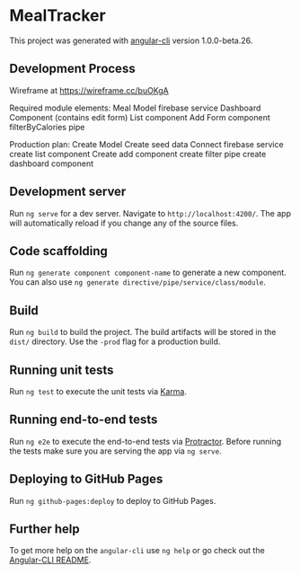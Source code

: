 # MealTracker

This project was generated with [angular-cli](https://github.com/angular/angular-cli) version 1.0.0-beta.26.

## Development Process

Wireframe at https://wireframe.cc/buOKgA

Required module elements:
Meal Model
firebase service
Dashboard Component (contains edit form)
List component
Add Form component
filterByCalories pipe

Production plan:
Create Model
Create seed data
Connect firebase service
create list component
Create add component
create filter pipe
create dashboard component


## Development server
Run `ng serve` for a dev server. Navigate to `http://localhost:4200/`. The app will automatically reload if you change any of the source files.

## Code scaffolding

Run `ng generate component component-name` to generate a new component. You can also use `ng generate directive/pipe/service/class/module`.

## Build

Run `ng build` to build the project. The build artifacts will be stored in the `dist/` directory. Use the `-prod` flag for a production build.

## Running unit tests

Run `ng test` to execute the unit tests via [Karma](https://karma-runner.github.io).

## Running end-to-end tests

Run `ng e2e` to execute the end-to-end tests via [Protractor](http://www.protractortest.org/).
Before running the tests make sure you are serving the app via `ng serve`.

## Deploying to GitHub Pages

Run `ng github-pages:deploy` to deploy to GitHub Pages.

## Further help

To get more help on the `angular-cli` use `ng help` or go check out the [Angular-CLI README](https://github.com/angular/angular-cli/blob/master/README.md).
